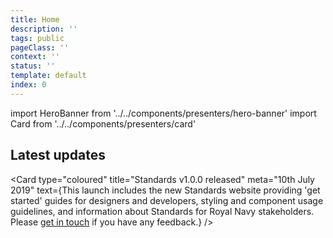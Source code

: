 ```yaml
---
title: Home
description: ''
tags: public
pageClass: ''
context: ''
status: ''
template: default
index: 0
---
```


import HeroBanner from '../../components/presenters/hero-banner'
import Card from '../../components/presenters/card'

<HeroBanner 
  title="Design your application using NELSON styles and components" text="Use this design system to build applications and services for the Royal Navy. The website includes guidance, a component library and prototyping tools. Use these to save time and give users a consistent experience that meets the NELSON Standard." 
  ctaText="Get started" 
  ctaLink="/get-started"
/>

<section class="m:h_f m:h_f-align-start h_mt-8 m:h_mb-8">
  <Card 
    type="border" 
    title="Styles" 
    text="Make your service look like it's for the Royal Navy with guides for applying colour, typography and spacing." 
    linkText="View styles" 
    linkHref="/styles"
    className="m:h_f-1 m:h_mr-4"
  />

  <Card 
    type="border" 
    title="Components" 
    text="Save time with reusable, accessible components for forms, navigation, cards and more." 
    linkText="View components" 
    linkHref="/components" 
    className="m:h_f-1  m:h_ml-4 h_mt-8 m:h_mt-0"
  />
</section>

<section class="h_mt-8 h_mb-8">
  <h2>Latest updates</h2>

  <Card 
    type="coloured" 
    title="Standards v1.0.0 released" 
    meta="10th July 2019"
    text={<span>This launch includes the new Standards website providing 'get started' guides for designers and developers, styling and component usage guidelines, and information about Standards for Royal Navy stakeholders. Please <a href="/contact">get in touch</a> if you have any feedback.</span>}
  />
</section>

<section class="h_mt-8 h_mb-8">
  <Card 
    type="borderless" 
    title="Contact us" 
    text="Contact the NELSON Standards team to find out more about design in the Royal Navy, request a new component, ask questions and give feedback." 
    linkText="Contact" 
    linkHref="/contact" 
  />
</section>
